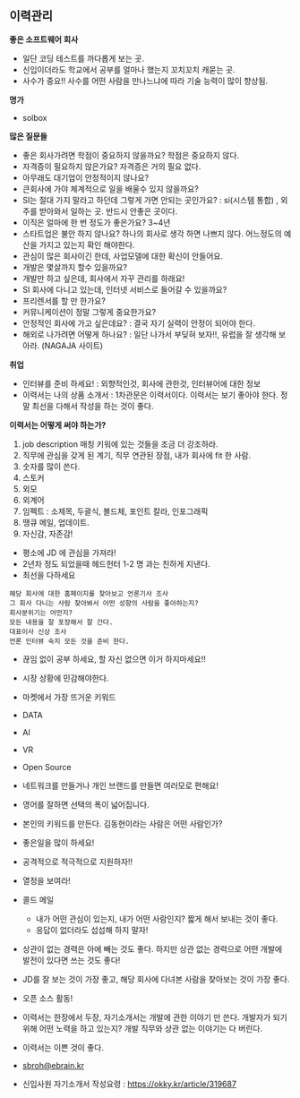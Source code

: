 ## 이력관리

**좋은 소프트웨어 회사**

- 일단 코딩 테스트를 까다롭게 보는 곳.
- 신입이더라도 학교에서 공부를 얼마나 했는지 꼬치꼬치 캐묻는 곳.
- 사수가 중요!! 사수를 어떤 사람을 만나느냐에 따라 기술 능력이 많이 향상됨.

**명가**
- solbox

**많은 질문들**
- 좋은 회사가려면 학점이 중요하지 않을까요? 학점은 중요하지 않다.
- 자격증이 필요하지 않은가요? 자격증은 거의 필요 없다.
- 아무래도 대기업이 안정적이지 않나요? 
- 큰회사에 가야 체계적으로 일을 배울수 있지 않을까요?
- SI는 절대 가지 말라고 하던데 그렇게 가면 안되는 곳인가요? : si(시스템 통합) , 외주를 받아와서 일하는 곳. 반드시 안좋은 곳이다. 
- 이직은 얼마에 한 번 정도가 좋은가요? 3~4년
- 스타트업은 불안 하지 않나요? 하나의 회사로 생각 하면 나쁘지 않다. 어느정도의 예산을 가지고 있는지 확인 해야한다.
- 관심이 많은 회사이긴 한데, 사업모델에 대한 확신이 안들어요. 
- 개발은 몇살까지 할수 있을까요?
- 개발만 하고 싶은데, 회사에서 자꾸 관리를 하래요!
- SI 회사에 다니고 있는데, 인터넷 서비스로 들어갈 수 있을까요?
- 프리렌서를 할 만 한가요?
- 커뮤니케이션이 정말 그렇게 중요한가요?
- 안정적인 회사에 가고 싶은데요? : 결국 자기 실력이 안정이 되어야 한다.
- 해외로 나가려면 어떻게 하나요? : 일단 나가서 부딪혀 보자!!, 유럽을 잘 생각해 보아라. (NAGAJA 사이트)

**취업**
- 인터뷰를 준비 하세요! : 외향적인것, 회사에 관한것, 인터뷰어에 대한 정보
- 이력서는 나의 상품 소개서 : 1차관문은 이력서이다. 이력서는 보기 좋아야 한다. 정말 최선을 다해서 작성을 하는 것이 좋다.

**이력서는 어떻게 써야 하는가?**

1. job description 매칭 키워에 있는 것들을 조금 더 강조하라.
2. 직무에 관심을 갖게 된 계기, 직무 연관된 장점, 내가 회사에 fit 한 사람.
3. 숫자를 많이 쓴다.
4. 스토커
5. 외모
6. 외계어
7. 임펙트 : 소제목, 두괄식, 볼드체, 포인트 칼라, 인포그래픽
8. 땡큐 메일, 업데이트.
9. 자신감, 자존감!

- 평소에 JD 에 관심을 가져라!
- 2년차 정도 되었을때 헤드헌터 1-2 명 과는 친하게 지낸다.
- 최선을 다하세요

~~~
해당 회사에 대한 홈페이지를 찾아보고 언론기사 조사
그 회사 다니는 사람 찾아봐서 어떤 성향의 사람을 좋아하는지?
회사분위기는 어떤지? 
모든 내용을 잘 포장해서 잘 간다. 
대표이사 신상 조사 
언론 인터뷰 숙지 모든 것을 준비 한다.
~~~

- 끊임 없이 공부 하세요, 할 자신 없으면 이거 하지마세요!!
- 시장 상황에 민감해야한다.
- 마켓에서 가장 뜨거운 키워드
- DATA
- AI
- VR
- Open Source
- 네트워크를 만들거나 개인 브랜드를 만들면 여러모로 편해요!
- 영어를 잘하면 선택의 폭이 넓어집니다.
- 본인의 키워드를 만든다. 김동현이라는 사람은 어떤 사람인가?
- 좋은일을 많이 하세요! 
- 공격적으로 적극적으로 지원하자!!
- 열정을 보여라!

- 콜드 메일
	- 내가 어떤 관심이 있는지, 내가 어떤 사람인지? 짧게 해서 보내는 것이 좋다.
	- 응답이 없더라도 섭섭해 하지 말자! 

- 상관이 없는 경력은 아에 빼는 것도 좋다. 하지만 상관 없는 경력으로 어떤 개발에 발전이 있다면 쓰는 것도 좋다!
- JD를 잘 보는 것이 가장 좋고, 해당 회사에 다녀본 사람을 찾아보는 것이 가장 좋다.
- 오픈 소스 활동!
- 이력서는 한장에서 두장, 자기소개서는 개발에 관한 이야기 만 쓴다. 개발자가 되기위해 어떤 노력을 하고 있는지? 개발 직무와 상관 없는 이야기는 다 버린다.
- 이력서는 이쁜 것이 좋다.


- sbroh@ebrain.kr
- 신입사원 자기소개서 작성요령 : https://okky.kr/article/319687







